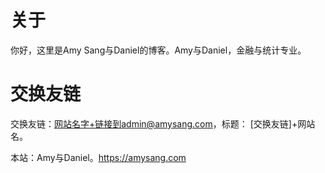 # 关于

你好，这里是Amy Sang与Daniel的博客。Amy与Daniel，金融与统计专业。

# 交换友链

交换友链：网站名字+链接到admin@amysang.com，标题： \[交换友链\]+网站名。

本站：Amy与Daniel。https://amysang.com